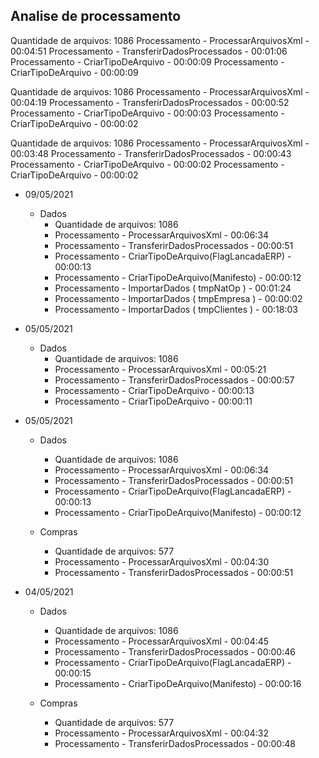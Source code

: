 ## Analise de processamento

Quantidade de arquivos: 1086
Processamento - ProcessarArquivosXml - 00:04:51
Processamento - TransferirDadosProcessados - 00:01:06
Processamento - CriarTipoDeArquivo - 00:00:09
Processamento - CriarTipoDeArquivo - 00:00:09


Quantidade de arquivos: 1086
Processamento - ProcessarArquivosXml - 00:04:19
Processamento - TransferirDadosProcessados - 00:00:52
Processamento - CriarTipoDeArquivo - 00:00:03
Processamento - CriarTipoDeArquivo - 00:00:02


Quantidade de arquivos: 1086
Processamento - ProcessarArquivosXml - 00:03:48
Processamento - TransferirDadosProcessados - 00:00:43
Processamento - CriarTipoDeArquivo - 00:00:02
Processamento - CriarTipoDeArquivo - 00:00:02


* 09/05/2021

	* Dados
		* Quantidade de arquivos: 1086
		* Processamento - ProcessarArquivosXml - 00:06:34
		* Processamento - TransferirDadosProcessados - 00:00:51
		* Processamento - CriarTipoDeArquivo(FlagLancadaERP) - 00:00:13
		* Processamento - CriarTipoDeArquivo(Manifesto) - 00:00:12
		* Processamento - ImportarDados ( tmpNatOp ) - 00:01:24
		* Processamento - ImportarDados ( tmpEmpresa ) - 00:00:02
		* Processamento - ImportarDados ( tmpClientes ) - 00:18:03

* 05/05/2021

	* Dados
		*  Quantidade de arquivos: 1086
		*  Processamento - ProcessarArquivosXml - 00:05:21
		*  Processamento - TransferirDadosProcessados - 00:00:57
		*  Processamento - CriarTipoDeArquivo - 00:00:13
		*  Processamento - CriarTipoDeArquivo - 00:00:11

* 05/05/2021

	* Dados
		* Quantidade de arquivos: 1086
		* Processamento - ProcessarArquivosXml - 00:06:34
		* Processamento - TransferirDadosProcessados - 00:00:51
		* Processamento - CriarTipoDeArquivo(FlagLancadaERP) - 00:00:13
		* Processamento - CriarTipoDeArquivo(Manifesto) - 00:00:12
		
	* Compras
		* Quantidade de arquivos: 577
		* Processamento - ProcessarArquivosXml - 00:04:30
		* Processamento - TransferirDadosProcessados - 00:00:51

* 04/05/2021

	* Dados
		* Quantidade de arquivos: 1086
		* Processamento - ProcessarArquivosXml - 00:04:45
		* Processamento - TransferirDadosProcessados - 00:00:46
		* Processamento - CriarTipoDeArquivo(FlagLancadaERP) - 00:00:15
		* Processamento - CriarTipoDeArquivo(Manifesto) - 00:00:16
		
	* Compras
		* Quantidade de arquivos: 577
		* Processamento - ProcessarArquivosXml - 00:04:32
		* Processamento - TransferirDadosProcessados - 00:00:48


